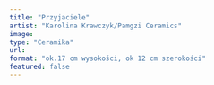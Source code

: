 ```yaml
---
title: "Przyjaciele"
artist: "Karolina Krawczyk/Pamgzi Ceramics"
image:
type: "Ceramika"
url:
format: "ok.17 cm wysokości, ok 12 cm szerokości"
featured: false
---
```

